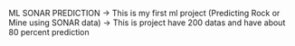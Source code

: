 ML SONAR PREDICTION
-> This is my first ml project (Predicting Rock or Mine using SONAR data)
-> This is project have 200 datas and have about 80 percent prediction

